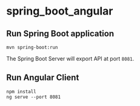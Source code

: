 # spring_boot_angular



## Run Spring Boot application

```
mvn spring-boot:run
```

The Spring Boot Server will export API at port `8081`.

## Run Angular Client

```
npm install
ng serve --port 8081
```
